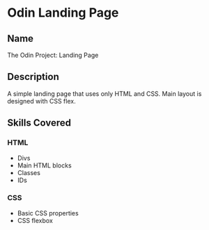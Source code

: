 # Odin Landing Page

## Name

The Odin Project: Landing Page

## Description

A simple landing page that uses only HTML and CSS. Main layout is designed with CSS flex.

## Skills Covered

### HTML

- Divs
- Main HTML blocks
- Classes
- IDs

### CSS

- Basic CSS properties
- CSS flexbox
